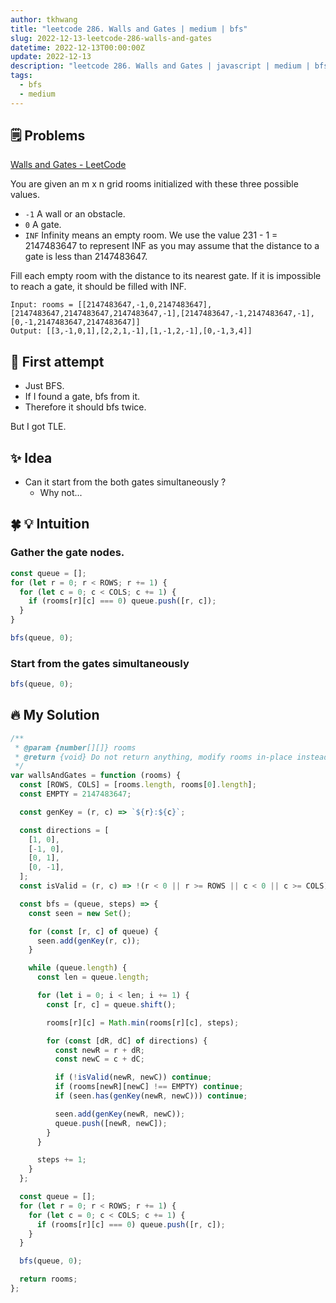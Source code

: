 ```yaml
---
author: tkhwang
title: "leetcode 286. Walls and Gates | medium | bfs"
slug: 2022-12-13-leetcode-286-walls-and-gates
datetime: 2022-12-13T00:00:00Z
update: 2022-12-13
description: "leetcode 286. Walls and Gates | javascript | medium | bfs"
tags:
  - bfs
  - medium
---
```


## 🗒️ Problems

[Walls and Gates - LeetCode](https://leetcode.com/problems/walls-and-gates/)

You are given an m x n grid rooms initialized with these three possible values.

- `-1` A wall or an obstacle.
- `0` A gate.
- `INF` Infinity means an empty room. We use the value 231 - 1 = 2147483647 to represent INF as you may assume that the distance to a gate is less than 2147483647.

Fill each empty room with the distance to its nearest gate. If it is impossible to reach a gate, it should be filled with INF.

```
Input: rooms = [[2147483647,-1,0,2147483647],[2147483647,2147483647,2147483647,-1],[2147483647,-1,2147483647,-1],[0,-1,2147483647,2147483647]]
Output: [[3,-1,0,1],[2,2,1,-1],[1,-1,2,-1],[0,-1,3,4]]
```

## 🤔 First attempt

- Just BFS.
- If I found a gate, bfs from it.
- Therefore it should bfs twice.

But I got TLE.

## ✨ Idea

- Can it start from the both gates simultaneously ?
  - Why not...

## 🍀 💡 Intuition

### Gather the gate nodes.

```javascript
const queue = [];
for (let r = 0; r < ROWS; r += 1) {
  for (let c = 0; c < COLS; c += 1) {
    if (rooms[r][c] === 0) queue.push([r, c]);
  }
}

bfs(queue, 0);
```

### Start from the gates simultaneously

```javascript
bfs(queue, 0);
```

## 🔥 My Solution

```javascript
/**
 * @param {number[][]} rooms
 * @return {void} Do not return anything, modify rooms in-place instead.
 */
var wallsAndGates = function (rooms) {
  const [ROWS, COLS] = [rooms.length, rooms[0].length];
  const EMPTY = 2147483647;

  const genKey = (r, c) => `${r}:${c}`;

  const directions = [
    [1, 0],
    [-1, 0],
    [0, 1],
    [0, -1],
  ];
  const isValid = (r, c) => !(r < 0 || r >= ROWS || c < 0 || c >= COLS);

  const bfs = (queue, steps) => {
    const seen = new Set();

    for (const [r, c] of queue) {
      seen.add(genKey(r, c));
    }

    while (queue.length) {
      const len = queue.length;

      for (let i = 0; i < len; i += 1) {
        const [r, c] = queue.shift();

        rooms[r][c] = Math.min(rooms[r][c], steps);

        for (const [dR, dC] of directions) {
          const newR = r + dR;
          const newC = c + dC;

          if (!isValid(newR, newC)) continue;
          if (rooms[newR][newC] !== EMPTY) continue;
          if (seen.has(genKey(newR, newC))) continue;

          seen.add(genKey(newR, newC));
          queue.push([newR, newC]);
        }
      }

      steps += 1;
    }
  };

  const queue = [];
  for (let r = 0; r < ROWS; r += 1) {
    for (let c = 0; c < COLS; c += 1) {
      if (rooms[r][c] === 0) queue.push([r, c]);
    }
  }

  bfs(queue, 0);

  return rooms;
};
```
